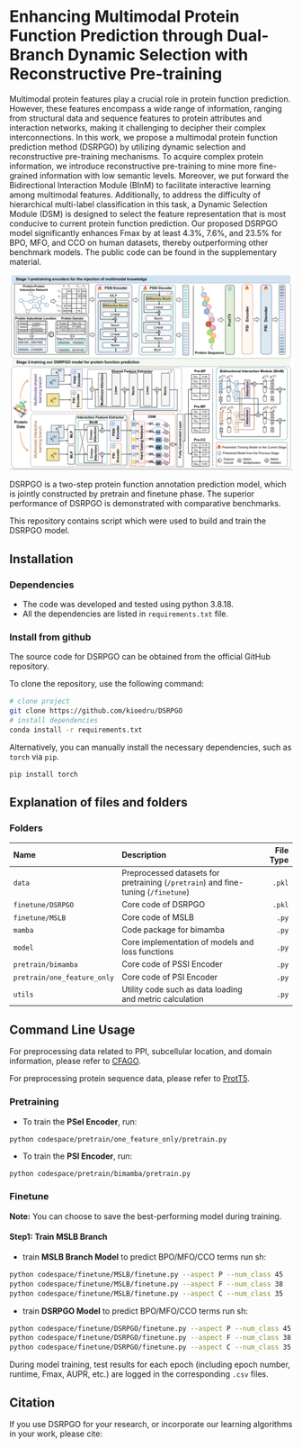 # **Enhancing Multimodal Protein Function Prediction through Dual-Branch Dynamic Selection with Reconstructive Pre-training**

Multimodal protein features play a crucial role in protein function prediction. However, these features encompass a wide range of information, ranging from structural data and sequence features to protein attributes and interaction networks, making it challenging to decipher their complex interconnections. In this work, we propose a multimodal protein function prediction method (DSRPGO) by utilizing dynamic selection and reconstructive pre-training mechanisms. To acquire complex protein information, we introduce reconstructive pre-training to mine more fine-grained information with low semantic levels. Moreover, we put forward the Bidirectional Interaction Module (BInM) to facilitate interactive learning among multimodal features. Additionally, to address the difficulty of hierarchical multi-label classification in this task, a Dynamic Selection Module (DSM) is designed to select the feature representation that is most conducive to current protein function prediction. Our proposed DSRPGO model significantly enhances Fmax by at least 4.3%, 7.6%, and 23.5% for BPO, MFO, and CCO on human datasets, thereby outperforming other benchmark models. The public code can be found in the supplementary material.

![main](https://raw.githubusercontent.com/kioedru/typora/master/img/main.jpeg)

DSRPGO is a two-step protein function annotation prediction model, which is jointly constructed by pretrain and finetune phase. The superior performance of DSRPGO is demonstrated with comparative benchmarks.

This repository contains script which were used to build and train the DSRPGO model.



## Installation

### Dependencies
* The code was developed and tested using python 3.8.18.
* All the dependencies are listed in `requirements.txt` file.

### Install from github
The source code for DSRPGO can be obtained from the official GitHub repository.

To clone the repository, use the following command:

```bash
# clone project
git clone https://github.com/kioedru/DSRPGO
# install dependencies
conda install -r requirements.txt
```

Alternatively, you can manually install the necessary dependencies, such as `torch` via `pip`.
```bash
pip install torch
```



## Explanation of files and folders

### Folders
| Name                        | Description                                                  | File Type |
| :-------------------------- | :----------------------------------------------------------- | --------: |
| `data`                      | Preprocessed datasets for pretraining (`/pretrain`) and fine-tuning (`/finetune`) |    `.pkl` |
| `finetune/DSRPGO`           | Core code of DSRPGO                                          |    `.pkl` |
| `finetune/MSLB`             | Core code of MSLB                                            |     `.py` |
| `mamba`                     | Code package for bimamba                                     |     `.py` |
| `model`                     | Core implementation of models and loss functions             |     `.py` |
| `pretrain/bimamba`          | Core code of PSSI Encoder                                    |     `.py` |
| `pretrain/one_feature_only` | Core code of PSI Encoder                                     |     `.py` |
| `utils`                     | Utility code such as data loading and metric calculation     |     `.py` |

## Command Line Usage

For preprocessing data related to PPI, subcellular location, and domain information, please refer to [CFAGO](http://bliulab.net/CFAGO/).

For preprocessing protein sequence data, please refer to [ProtT5](https://huggingface.co/Rostlab/prot_t5_xl_uniref50).

### Pretraining

- To train the **PSeI Encoder**, run:

```bash
python codespace/pretrain/one_feature_only/pretrain.py
```

- To train the **PSI Encoder**, run:

```
python codespace/pretrain/bimamba/pretrain.py
```

### Finetune

**Note:** You can choose to save the best-performing model during training.

#### Step1: Train MSLB Branch

- train **MSLB Branch Model** to predict BPO/MFO/CCO terms run sh:

```bash
python codespace/finetune/MSLB/finetune.py --aspect P --num_class 45
python codespace/finetune/MSLB/finetune.py --aspect F --num_class 38
python codespace/finetune/MSLB/finetune.py --aspect C --num_class 35
```
- train **DSRPGO Model** to predict BPO/MFO/CCO terms run sh:
```bash
python codespace/finetune/DSRPGO/finetune.py --aspect P --num_class 45
python codespace/finetune/DSRPGO/finetune.py --aspect F --num_class 38
python codespace/finetune/DSRPGO/finetune.py --aspect C --num_class 35
```
During model training, test results for each epoch (including epoch number, runtime, Fmax, AUPR, etc.) are logged in the corresponding `.csv` files.



## Citation

If you use DSRPGO for your research, or incorporate our learning algorithms in your work, please cite:

```

```

